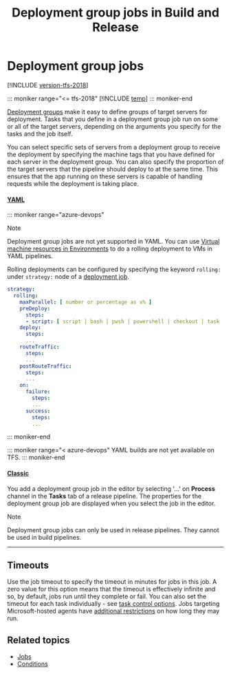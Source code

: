 ﻿---
title: Deployment group jobs in Build and Release
ms.custom: seodec18
description: Understand deployment group jobs in Azure Pipelines and Team Foundation Server (TFS)
ms.assetid: 05956924-242A-43D6-AA29-C93149C0265B
ms.topic: conceptual
ms.date: 5/3/2018
monikerRange: ">= tfs-2018"
---

# Deployment group jobs

[!INCLUDE [version-tfs-2018](../includes/version-tfs-2018.md)]

::: moniker range="<= tfs-2018"
[!INCLUDE [temp](../includes/concept-rename-note.md)]
::: moniker-end

[Deployment groups](../release/deployment-groups/index.md) make it easy to define groups of target servers for deployment. Tasks that you define in a deployment group job run on some or all of the target servers, depending on the arguments you specify for the tasks and the job itself.

You can select specific sets of servers from a deployment group to receive the deployment by specifying the machine tags that you have defined for each server in the deployment group. You can also specify the proportion of the target servers that the pipeline should deploy to at the same time. This ensures that the app running on these servers is capable of handling requests while the deployment is taking place.

#### [YAML](#tab/yaml/)

::: moniker range="azure-devops"

> [!NOTE]
> Deployment group jobs are not yet supported in YAML. You can use [Virtual machine resources in Environments](environments-virtual-machines.md) to do a rolling deployment to VMs in YAML pipelines.

Rolling deployments can be configured by specifying the keyword `rolling:` under `strategy:` node of a [deployment job](deployment-jobs.md).

```YAML
strategy:
  rolling:
    maxParallel: [ number or percentage as x% ]
    preDeploy:
      steps:
      - script: [ script | bash | pwsh | powershell | checkout | task | templateReference ]
    deploy:
      steps:
      ...
    routeTraffic:
      steps:
      ...
    postRouteTraffic:
      steps:
      ...
    on:
      failure:
        steps:
        ...
      success:
        steps:
        ...
```

::: moniker-end

::: moniker range="< azure-devops"
YAML builds are not yet available on TFS.
::: moniker-end

#### [Classic](#tab/classic/)

You add a deployment group job in the editor by selecting '...' on **Process** channel in the **Tasks** tab of a release pipeline. The properties for the deployment group job are displayed when you select the job in the editor.

> [!NOTE]
> Deployment group jobs can only be used in release pipelines. They cannot be used in build pipelines.

---

## Timeouts

Use the job timeout to specify the timeout in minutes for jobs in this job. A zero
value for this option means that the timeout is effectively infinite and so, by default, jobs run until they complete or fail.
You can also set the timeout for each task individually - see [task control options](tasks.md#controloptions). Jobs targeting Microsoft-hosted agents have [additional restrictions](../agents/hosted.md) on how long they may run.

## Related topics

- [Jobs](phases.md)
- [Conditions](conditions.md)
